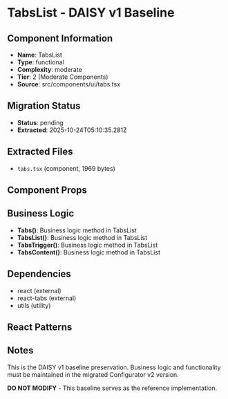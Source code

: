 # TabsList - DAISY v1 Baseline

## Component Information

- **Name**: TabsList
- **Type**: functional
- **Complexity**: moderate
- **Tier**: 2 (Moderate Components)
- **Source**: src/components/ui/tabs.tsx

## Migration Status

- **Status**: pending
- **Extracted**: 2025-10-24T05:10:35.281Z

## Extracted Files

- `tabs.tsx` (component, 1969 bytes)

## Component Props



## Business Logic

- **Tabs()**: Business logic method in TabsList
- **TabsList()**: Business logic method in TabsList
- **TabsTrigger()**: Business logic method in TabsList
- **TabsContent()**: Business logic method in TabsList

## Dependencies

- react (external)
- react-tabs (external)
- utils (utility)

## React Patterns



## Notes

This is the DAISY v1 baseline preservation. Business logic and functionality
must be maintained in the migrated Configurator v2 version.

**DO NOT MODIFY** - This baseline serves as the reference implementation.
